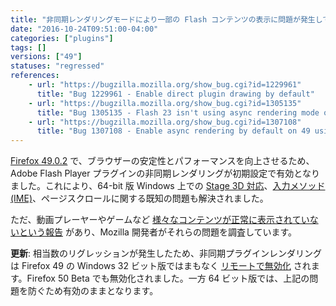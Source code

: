 ```yaml
---
title: "非同期レンダリングモードにより一部の Flash コンテンツの表示に問題が発生しています"
date: "2016-10-24T09:51:00-04:00"
categories: ["plugins"]
tags: []
versions: ["49"]
statuses: "regressed"
references:
    - url: "https://bugzilla.mozilla.org/show_bug.cgi?id=1229961"
      title: "Bug 1229961 - Enable direct plugin drawing by default"
    - url: "https://bugzilla.mozilla.org/show_bug.cgi?id=1305135"
      title: "Bug 1305135 - Flash 23 isn't using async rendering mode on release channels"
    - url: "https://bugzilla.mozilla.org/show_bug.cgi?id=1307108"
      title: "Bug 1307108 - Enable async rendering by default on 49 using a system addon"
---
```

[Firefox 49.0.2](https://www.mozilla.org/firefox/49.0.2/releasenotes/) で、ブラウザーの安定性とパフォーマンスを向上させるため、Adobe Flash Player プラグインの非同期レンダリングが初期設定で有効となりました。これにより、64-bit 版 Windows 上での [Stage 3D 対応](https://www.fxsitecompat.dev/ja/docs/2016/flash-is-forced-windowless-mode-on-firefox-for-64-bit-windows-affecting-stage-3d/)、[入力メソッド (IME)](https://bugzilla.mozilla.org/show_bug.cgi?id=1301486)、ページスクロールに関する既知の問題も解決されました。

ただ、動画プレーヤーやゲームなど [様々なコンテンツが正常に表示されていないという報告](https://bugzilla.mozilla.org/showdependencytree.cgi?id=1229961&maxdepth=1&hide_resolved=0) があり、Mozilla 開発者がそれらの問題を調査しています。

**更新**: 相当数のリグレッションが発生したため、非同期プラグインレンダリングは Firefox 49 の Windows 32 ビット版ではまもなく [リモートで無効化](https://bugzilla.mozilla.org/show_bug.cgi?id=1312528) されます。Firefox 50 Beta でも無効化されました。一方 64 ビット版では、上記の問題を防ぐため有効のままとなります。
